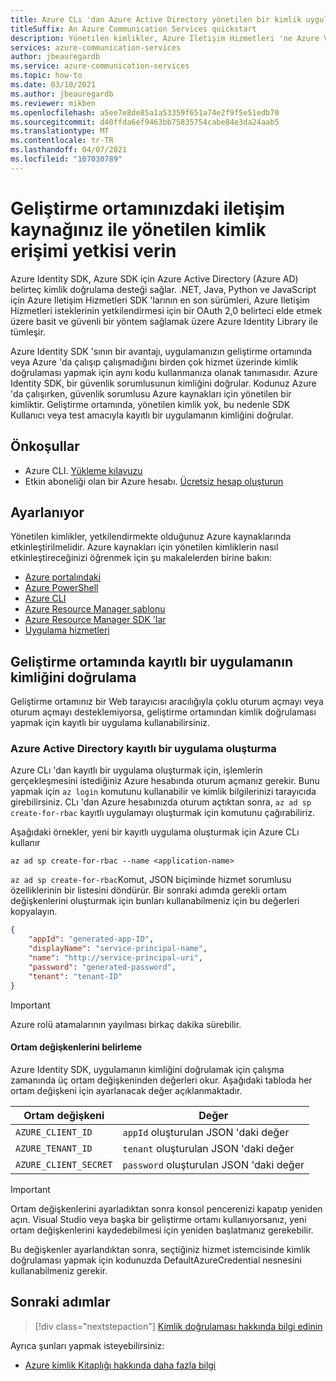 ```yaml
---
title: Azure CLı 'dan Azure Active Directory yönetilen bir kimlik uygulaması oluşturma
titleSuffix: An Azure Communication Services quickstart
description: Yönetilen kimlikler, Azure Iletişim Hizmetleri 'ne Azure VM 'Leri, işlev uygulamaları ve diğer kaynaklarda çalışan uygulamalardan erişim yetkisi verir. Bu hızlı başlangıç, Azure CLı kullanılarak kimlik yönetimine odaklanır.
services: azure-communication-services
author: jbeauregardb
ms.service: azure-communication-services
ms.topic: how-to
ms.date: 03/10/2021
ms.author: jbeauregardb
ms.reviewer: mikben
ms.openlocfilehash: a5ee7e8de85a1a53359f651a74e2f9f5e51edb70
ms.sourcegitcommit: d40ffda6ef9463bb75835754cabe84e3da24aab5
ms.translationtype: MT
ms.contentlocale: tr-TR
ms.lasthandoff: 04/07/2021
ms.locfileid: "107030789"
---
```

# <a name="authorize-access-with-managed-identity-to-your-communication-resource-in-your-development-environment"></a>Geliştirme ortamınızdaki iletişim kaynağınız ile yönetilen kimlik erişimi yetkisi verin

Azure Identity SDK, Azure SDK için Azure Active Directory (Azure AD) belirteç kimlik doğrulama desteği sağlar. .NET, Java, Python ve JavaScript için Azure Iletişim Hizmetleri SDK 'larının en son sürümleri, Azure Iletişim Hizmetleri isteklerinin yetkilendirmesi için bir OAuth 2,0 belirteci elde etmek üzere basit ve güvenli bir yöntem sağlamak üzere Azure Identity Library ile tümleşir.

Azure Identity SDK 'sının bir avantajı, uygulamanızın geliştirme ortamında veya Azure 'da çalışıp çalışmadığını birden çok hizmet üzerinde kimlik doğrulaması yapmak için aynı kodu kullanmanıza olanak tanımasıdır. Azure Identity SDK, bir güvenlik sorumlusunun kimliğini doğrular. Kodunuz Azure 'da çalışırken, güvenlik sorumlusu Azure kaynakları için yönetilen bir kimliktir. Geliştirme ortamında, yönetilen kimlik yok, bu nedenle SDK Kullanıcı veya test amacıyla kayıtlı bir uygulamanın kimliğini doğrular.

## <a name="prerequisites"></a>Önkoşullar

 - Azure CLI. [Yükleme kılavuzu](/cli/azure/install-azure-cli)
 - Etkin aboneliği olan bir Azure hesabı. [Ücretsiz hesap oluşturun](https://azure.microsoft.com/free)

## <a name="setting-up"></a>Ayarlanıyor

Yönetilen kimlikler, yetkilendirmekte olduğunuz Azure kaynaklarında etkinleştirilmelidir. Azure kaynakları için yönetilen kimliklerin nasıl etkinleştireceğinizi öğrenmek için şu makalelerden birine bakın:

- [Azure portalındaki](../../active-directory/managed-identities-azure-resources/qs-configure-portal-windows-vm.md)
- [Azure PowerShell](../../active-directory/managed-identities-azure-resources/qs-configure-powershell-windows-vm.md)
- [Azure CLI](../../active-directory/managed-identities-azure-resources/qs-configure-cli-windows-vm.md)
- [Azure Resource Manager şablonu](../../active-directory/managed-identities-azure-resources/qs-configure-template-windows-vm.md)
- [Azure Resource Manager SDK 'lar](../../active-directory/managed-identities-azure-resources/qs-configure-sdk-windows-vm.md)
- [Uygulama hizmetleri](../../app-service/overview-managed-identity.md)

## <a name="authenticate-a-registered-application-in-the-development-environment"></a>Geliştirme ortamında kayıtlı bir uygulamanın kimliğini doğrulama

Geliştirme ortamınız bir Web tarayıcısı aracılığıyla çoklu oturum açmayı veya oturum açmayı desteklemiyorsa, geliştirme ortamından kimlik doğrulaması yapmak için kayıtlı bir uygulama kullanabilirsiniz.

### <a name="creating-an-azure-active-directory-registered-application"></a>Azure Active Directory kayıtlı bir uygulama oluşturma

Azure CLı 'dan kayıtlı bir uygulama oluşturmak için, işlemlerin gerçekleşmesini istediğiniz Azure hesabında oturum açmanız gerekir. Bunu yapmak için `az login` komutunu kullanabilir ve kimlik bilgilerinizi tarayıcıda girebilirsiniz. CLı 'dan Azure hesabınızda oturum açtıktan sonra, `az ad sp create-for-rbac` kayıtlı uygulamayı oluşturmak için komutunu çağırabiliriz.

Aşağıdaki örnekler, yeni bir kayıtlı uygulama oluşturmak için Azure CLı kullanır

```azurecli
az ad sp create-for-rbac --name <application-name> 
```

`az ad sp create-for-rbac`Komut, JSON biçiminde hizmet sorumlusu özelliklerinin bir listesini döndürür. Bir sonraki adımda gerekli ortam değişkenlerini oluşturmak için bunları kullanabilmeniz için bu değerleri kopyalayın.

```json
{
    "appId": "generated-app-ID",
    "displayName": "service-principal-name",
    "name": "http://service-principal-uri",
    "password": "generated-password",
    "tenant": "tenant-ID"
}
```
> [!IMPORTANT]
> Azure rolü atamalarının yayılması birkaç dakika sürebilir.

#### <a name="set-environment-variables"></a>Ortam değişkenlerini belirleme

Azure Identity SDK, uygulamanın kimliğini doğrulamak için çalışma zamanında üç ortam değişkeninden değerleri okur. Aşağıdaki tabloda her ortam değişkeni için ayarlanacak değer açıklanmaktadır.

|Ortam değişkeni|Değer
|-|-
|`AZURE_CLIENT_ID`|`appId` oluşturulan JSON 'daki değer 
|`AZURE_TENANT_ID`|`tenant` oluşturulan JSON 'daki değer
|`AZURE_CLIENT_SECRET`|`password` oluşturulan JSON 'daki değer

> [!IMPORTANT]
> Ortam değişkenlerini ayarladıktan sonra konsol pencerenizi kapatıp yeniden açın. Visual Studio veya başka bir geliştirme ortamı kullanıyorsanız, yeni ortam değişkenlerini kaydedebilmesi için yeniden başlatmanız gerekebilir.

Bu değişkenler ayarlandıktan sonra, seçtiğiniz hizmet istemcisinde kimlik doğrulaması yapmak için kodunuzda DefaultAzureCredential nesnesini kullanabilmeniz gerekir.


## <a name="next-steps"></a>Sonraki adımlar

> [!div class="nextstepaction"]
> [Kimlik doğrulaması hakkında bilgi edinin](../concepts/authentication.md)

Ayrıca şunları yapmak isteyebilirsiniz:

- [Azure kimlik Kitaplığı hakkında daha fazla bilgi](/dotnet/api/overview/azure/identity-readme)